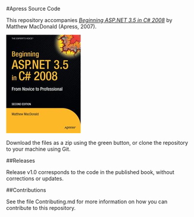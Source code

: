 #Apress Source Code

This repository accompanies [*Beginning ASP.NET 3.5 in C# 2008*](http://www.apress.com/9781590598917) by Matthew MacDonald (Apress, 2007).

![Cover image](9781590598917.jpg)

Download the files as a zip using the green button, or clone the repository to your machine using Git.

##Releases

Release v1.0 corresponds to the code in the published book, without corrections or updates.

##Contributions

See the file Contributing.md for more information on how you can contribute to this repository.
